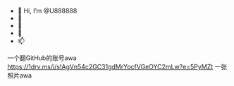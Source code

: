 - 👋 Hi, I’m @U888888
- 👀
- 🌱
- 💞️
- 📫

<!---
Liuyiyang888888/Liuyiyang888888 is a ✨ special ✨ repository because its `README.md` (this file) appears on your GitHub profile.
You can click the Preview link to take a look at your changes.
--->
一个翻GitHub的账号awa
https://1drv.ms/i/s!AgVn54c2GC31gdMrYocfVGeOYC2mLw?e=5PyMZt
一张照片awa
